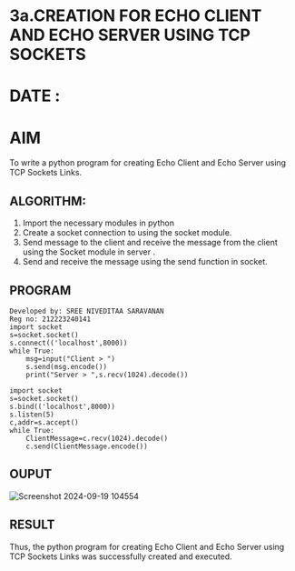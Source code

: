 # 3a.CREATION FOR ECHO CLIENT AND ECHO SERVER USING TCP SOCKETS
# DATE :
# AIM
To write a python program for creating Echo Client and Echo Server using TCP
Sockets Links.
## ALGORITHM:
1. Import the necessary modules in python
2. Create a socket connection to using the socket module.
3. Send message to the client and receive the message from the client using the Socket module in
 server .
4. Send and receive the message using the send function in socket.
## PROGRAM
```
Developed by: SREE NIVEDITAA SARAVANAN
Reg no: 212223240141
import socket 
s=socket.socket() 
s.connect(('localhost',8000)) 
while True: 
    msg=input("Client > ") 
    s.send(msg.encode()) 
    print("Server > ",s.recv(1024).decode())
```
```
import socket 
s=socket.socket() 
s.bind(('localhost',8000)) 
s.listen(5) 
c,addr=s.accept() 
while True: 
    ClientMessage=c.recv(1024).decode() 
    c.send(ClientMessage.encode())
```
## OUPUT

![Screenshot 2024-09-19 104554](https://github.com/user-attachments/assets/a0952a72-5306-4351-8dc4-d8616f522f96)


## RESULT
Thus, the python program for creating Echo Client and Echo Server using TCP Sockets Links 
was successfully created and executed.
